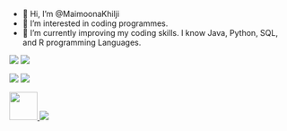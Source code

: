 - 👋 Hi, I’m @MaimoonaKhilji
- 👀 I’m interested in coding programmes.
- 🌱 I’m currently improving my coding skills. I know Java, Python, SQL, and R programming Languages.

<!---
MaimoonaKhilji/MaimoonaKhilji is a ✨ special ✨ repository because its `README.md` (this file) appears on your GitHub profile.
You can click the Preview link to take a look at your changes.
--->
<img src="https://github-readme-stats.vercel.app/api/top-langs?username=MaimoonaKhilji&theme=dark"/>
<img src="https://github-readme-stats.vercel.app/api/top-langs?username=MaimoonaKhilji&layout=compact&theme=dark"/>

[![](https://img.shields.io/badge/linkedin-%230077B5.svg?style=for-the-badge&logo=linkedin)](https://www.linkedin.com/in/maimoona-khilji/)
[![](https://img.shields.io/badge/Gmail-D14836?style=for-the-badge&logo=gmail&logoColor=white)](maimoon.khilji@gmail.com)


<a href="https://www.linkedin.com/in/maimoona-khilji/">
    <img height="50" src="https://cdn2.iconfinder.com/data/icons/social-icon-3/512/social_style_3_in-306.png"/>
</a>


<img src="https://github-readme-stats.vercel.app/api?username=MaimoonaKhilji&show_icons=true&theme=dark"/>



